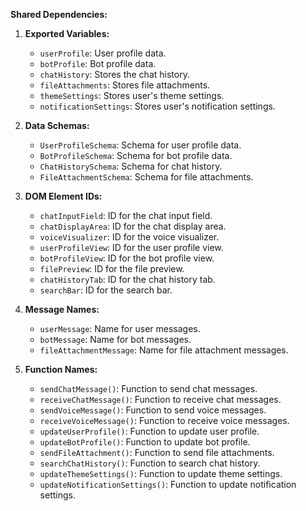 **Shared Dependencies:**

1. **Exported Variables:**
   - `userProfile`: User profile data.
   - `botProfile`: Bot profile data.
   - `chatHistory`: Stores the chat history.
   - `fileAttachments`: Stores file attachments.
   - `themeSettings`: Stores user's theme settings.
   - `notificationSettings`: Stores user's notification settings.

2. **Data Schemas:**
   - `UserProfileSchema`: Schema for user profile data.
   - `BotProfileSchema`: Schema for bot profile data.
   - `ChatHistorySchema`: Schema for chat history.
   - `FileAttachmentSchema`: Schema for file attachments.

3. **DOM Element IDs:**
   - `chatInputField`: ID for the chat input field.
   - `chatDisplayArea`: ID for the chat display area.
   - `voiceVisualizer`: ID for the voice visualizer.
   - `userProfileView`: ID for the user profile view.
   - `botProfileView`: ID for the bot profile view.
   - `filePreview`: ID for the file preview.
   - `chatHistoryTab`: ID for the chat history tab.
   - `searchBar`: ID for the search bar.

4. **Message Names:**
   - `userMessage`: Name for user messages.
   - `botMessage`: Name for bot messages.
   - `fileAttachmentMessage`: Name for file attachment messages.

5. **Function Names:**
   - `sendChatMessage()`: Function to send chat messages.
   - `receiveChatMessage()`: Function to receive chat messages.
   - `sendVoiceMessage()`: Function to send voice messages.
   - `receiveVoiceMessage()`: Function to receive voice messages.
   - `updateUserProfile()`: Function to update user profile.
   - `updateBotProfile()`: Function to update bot profile.
   - `sendFileAttachment()`: Function to send file attachments.
   - `searchChatHistory()`: Function to search chat history.
   - `updateThemeSettings()`: Function to update theme settings.
   - `updateNotificationSettings()`: Function to update notification settings.